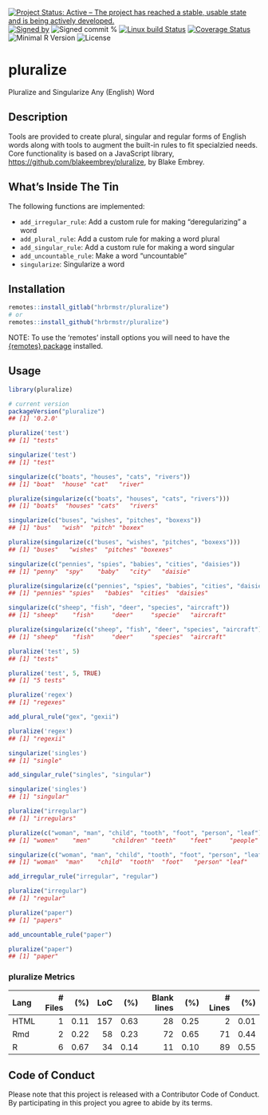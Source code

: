 
[![Project Status: Active – The project has reached a stable, usable
state and is being actively
developed.](https://www.repostatus.org/badges/latest/active.svg)](https://www.repostatus.org/#active)
[![Signed
by](https://img.shields.io/badge/Keybase-Verified-brightgreen.svg)](https://keybase.io/hrbrmstr)
![Signed commit
%](https://img.shields.io/badge/Signed_Commits-0%25-lightgrey.svg)
[![Linux build
Status](https://travis-ci.org/hrbrmstr/pluralize.svg?branch=master)](https://travis-ci.org/hrbrmstr/pluralize)
[![Coverage
Status](https://codecov.io/gh/hrbrmstr/pluralize/branch/master/graph/badge.svg)](https://codecov.io/gh/hrbrmstr/pluralize)
![Minimal R
Version](https://img.shields.io/badge/R%3E%3D-3.6.3-blue.svg)
![License](https://img.shields.io/badge/License-MIT-blue.svg)

# pluralize

Pluralize and Singularize Any (English) Word

## Description

Tools are provided to create plural, singular and regular forms of
English words along with tools to augment the built-in rules to fit
specialzied needs. Core functionality is based on a JavaScript library,
<https://github.com/blakeembrey/pluralize>, by Blake Embrey.

## What’s Inside The Tin

The following functions are implemented:

  - `add_irregular_rule`: Add a custom rule for making “deregularizing”
    a word
  - `add_plural_rule`: Add a custom rule for making a word plural
  - `add_singular_rule`: Add a custom rule for making a word singular
  - `add_uncountable_rule`: Make a word “uncountable”
  - `singularize`: Singularize a word

## Installation

``` r
remotes::install_gitlab("hrbrmstr/pluralize")
# or
remotes::install_github("hrbrmstr/pluralize")
```

NOTE: To use the ‘remotes’ install options you will need to have the
[{remotes} package](https://github.com/r-lib/remotes) installed.

## Usage

``` r
library(pluralize)

# current version
packageVersion("pluralize")
## [1] '0.2.0'
```

``` r
pluralize('test')
## [1] "tests"

singularize('test')
## [1] "test"

singularize(c("boats", "houses", "cats", "rivers"))
## [1] "boat"  "house" "cat"   "river"

pluralize(singularize(c("boats", "houses", "cats", "rivers")))
## [1] "boats"  "houses" "cats"   "rivers"

singularize(c("buses", "wishes", "pitches", "boxexs"))
## [1] "bus"   "wish"  "pitch" "boxex"

pluralize(singularize(c("buses", "wishes", "pitches", "boxexs")))
## [1] "buses"   "wishes"  "pitches" "boxexes"

singularize(c("pennies", "spies", "babies", "cities", "daisies"))
## [1] "penny"  "spy"    "baby"   "city"   "daisie"

pluralize(singularize(c("pennies", "spies", "babies", "cities", "daisies")))
## [1] "pennies" "spies"   "babies"  "cities"  "daisies"

singularize(c("sheep", "fish", "deer", "species", "aircraft"))
## [1] "sheep"    "fish"     "deer"     "specie"   "aircraft"

pluralize(singularize(c("sheep", "fish", "deer", "species", "aircraft")))
## [1] "sheep"    "fish"     "deer"     "species"  "aircraft"

pluralize('test', 5)
## [1] "tests"

pluralize('test', 5, TRUE)
## [1] "5 tests"

pluralize('regex')
## [1] "regexes"

add_plural_rule("gex", "gexii")

pluralize('regex')
## [1] "regexii"

singularize('singles')
## [1] "single"

add_singular_rule("singles", "singular")

singularize('singles')
## [1] "singular"

pluralize("irregular")
## [1] "irregulars"

pluralize(c("woman", "man", "child", "tooth", "foot", "person", "leaf"))
## [1] "women"    "men"      "children" "teeth"    "feet"     "people"   "leaves"

singularize(c("woman", "man", "child", "tooth", "foot", "person", "leaf"))
## [1] "woman"  "man"    "child"  "tooth"  "foot"   "person" "leaf"

add_irregular_rule("irregular", "regular")

pluralize("irregular")
## [1] "regular"

pluralize("paper")
## [1] "papers"

add_uncountable_rule("paper")

pluralize("paper")
## [1] "paper"
```

### pluralize Metrics

| Lang | \# Files |  (%) | LoC |  (%) | Blank lines |  (%) | \# Lines |  (%) |
| :--- | -------: | ---: | --: | ---: | ----------: | ---: | -------: | ---: |
| HTML |        1 | 0.11 | 157 | 0.63 |          28 | 0.25 |        2 | 0.01 |
| Rmd  |        2 | 0.22 |  58 | 0.23 |          72 | 0.65 |       71 | 0.44 |
| R    |        6 | 0.67 |  34 | 0.14 |          11 | 0.10 |       89 | 0.55 |

## Code of Conduct

Please note that this project is released with a Contributor Code of
Conduct. By participating in this project you agree to abide by its
terms.
